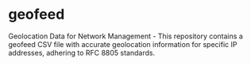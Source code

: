 # geofeed
Geolocation Data for Network Management - This repository contains a geofeed CSV file with accurate geolocation information for specific IP addresses, adhering to RFC 8805 standards.
